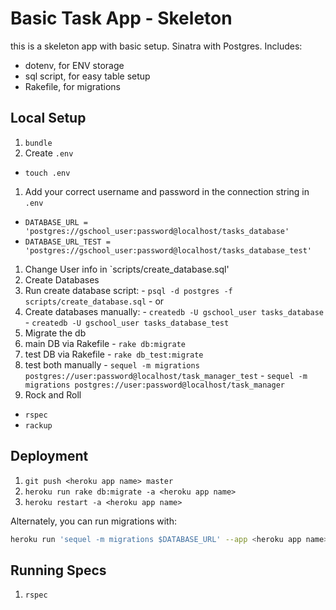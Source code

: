 # Basic Task App - Skeleton

this is a skeleton app with basic setup. Sinatra with Postgres. Includes:
- dotenv, for ENV storage
- sql script, for easy table setup
- Rakefile, for migrations

## Local Setup

1. `bundle`
1. Create `.env`
  - `touch .env`
1. Add your correct username and password in the connection string in `.env`
  - `DATABASE_URL = 'postgres://gschool_user:password@localhost/tasks_database'`
  - `DATABASE_URL_TEST = 'postgres://gschool_user:password@localhost/tasks_database_test'`
1. Change User info in `scripts/create_database.sql'
1. Create Databases
  1. Run create database script:
    - `psql -d postgres -f scripts/create_database.sql`
    - or
  1. Create databases manually:
    - `createdb -U gschool_user tasks_database`
    - `createdb -U gschool_user tasks_database_test`
1. Migrate the db
  1. main DB via Rakefile
    - `rake db:migrate`
  2. test DB via Rakefile
    - `rake db_test:migrate`
  1. test both manually
    - `sequel -m migrations postgres://user:password@localhost/task_manager_test`
    - `sequel -m migrations postgres://user:password@localhost/task_manager`
1. Rock and Roll
  - `rspec`
  - `rackup`

## Deployment

1. `git push <heroku app name> master`
1. `heroku run rake db:migrate -a <heroku app name>`
1. `heroku restart -a <heroku app name>`

Alternately, you can run migrations with:

```bash
heroku run 'sequel -m migrations $DATABASE_URL' --app <heroku app name>
```

## Running Specs

1. `rspec`

